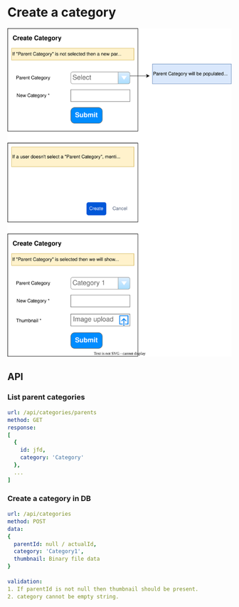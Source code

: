 # Create a category

![category](./category.drawio.svg)

## API

### List parent categories

```yaml
url: /api/categories/parents
method: GET
response: 
[
  {
    id: jfd,
    category: 'Category'
  },
  ...
]
```

### Create a category in DB

```yaml
url: /api/categories
method: POST
data:
{
  parentId: null / actualId,
  category: 'Category1',
  thumbnail: Binary file data
}

validation:
1. If parentId is not null then thumbnail should be present.
2. category cannot be empty string.
```
